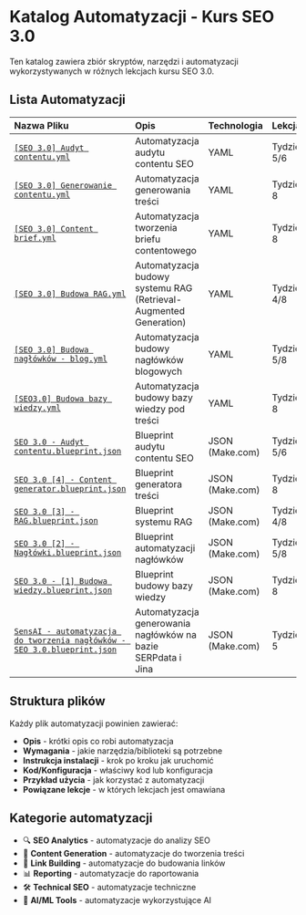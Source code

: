# Katalog Automatyzacji - Kurs SEO 3.0

Ten katalog zawiera zbiór skryptów, narzędzi i automatyzacji wykorzystywanych w różnych lekcjach kursu SEO 3.0.

## Lista Automatyzacji

| Nazwa Pliku | Opis | Technologia | Lekcja |
| :-------------------------------- | :------------------------------------------------------------------------------------------------------------------------------- | :----------- | :--------------------------------------------- |
| [`[SEO 3.0] Audyt contentu.yml`](./[SEO%203.0]%20Audyt%20contentu.yml) | Automatyzacja audytu contentu SEO | YAML | Tydzień 5/6 |
| [`[SEO 3.0] Generowanie contentu.yml`](./[SEO%203.0]%20Generowanie%20contentu.yml) | Automatyzacja generowania treści | YAML | Tydzień 8 |
| [`[SEO 3.0] Content brief.yml`](./[SEO%203.0]%20Content%20brief.yml) | Automatyzacja tworzenia briefu contentowego | YAML | Tydzień 8 |
| [`[SEO 3.0] Budowa RAG.yml`](./[SEO%203.0]%20Budowa%20RAG.yml) | Automatyzacja budowy systemu RAG (Retrieval-Augmented Generation) | YAML | Tydzień 4/8 |
| [`[SEO 3.0] Budowa nagłówków - blog.yml`](./[SEO%203.0]%20Budowa%20nag%C5%82%C3%B3wk%C3%B3w%20-%20blog.yml) | Automatyzacja budowy nagłówków blogowych | YAML | Tydzień 5/8 |
| [`[SEO3.0] Budowa bazy wiedzy.yml`](./[SEO3.0]%20Budowa%20bazy%20wiedzy.yml) | Automatyzacja budowy bazy wiedzy pod treści | YAML | Tydzień 8 |
| [`SEO 3.0 - Audyt contentu.blueprint.json`](./SEO%203.0%20-%20Audyt%20contentu.blueprint.json) | Blueprint audytu contentu SEO | JSON (Make.com) | Tydzień 5/6 |
| [`SEO 3.0 [4] - Content generator.blueprint.json`](./SEO%203.0%20[4]%20-%20Content%20generator.blueprint.json) | Blueprint generatora treści | JSON (Make.com) | Tydzień 8 |
| [`SEO 3.0 [3] - RAG.blueprint.json`](./SEO%203.0%20[3]%20-%20RAG.blueprint.json) | Blueprint systemu RAG | JSON (Make.com) | Tydzień 4/8 |
| [`SEO 3.0 [2] - Nagłówki.blueprint.json`](./SEO%203.0%20[2]%20-%20Nag%C5%82%C3%B3wki.blueprint.json) | Blueprint automatyzacji nagłówków | JSON (Make.com) | Tydzień 5/8 |
| [`SEO 3.0 - [1] Budowa wiedzy.blueprint.json`](./SEO%203.0%20-%20[1]%20Budowa%20wiedzy.blueprint.json) | Blueprint budowy bazy wiedzy | JSON (Make.com) | Tydzień 8 |
| [`SensAI - automatyzacja do tworzenia nagłówków - SEO 3.0.blueprint.json`](./SensAI%20-%20automatyzacja%20do%20tworzenia%20nag%C5%82%C3%B3wk%C3%B3w%20-%20SEO%203.0.blueprint.json) | Automatyzacja generowania nagłówków na bazie SERPdata i Jina | JSON (Make.com) | Tydzień 5 |

## Struktura plików

Każdy plik automatyzacji powinien zawierać:
- **Opis** - krótki opis co robi automatyzacja
- **Wymagania** - jakie narzędzia/biblioteki są potrzebne
- **Instrukcja instalacji** - krok po kroku jak uruchomić
- **Kod/Konfiguracja** - właściwy kod lub konfiguracja
- **Przykład użycia** - jak korzystać z automatyzacji
- **Powiązane lekcje** - w których lekcjach jest omawiana

## Kategorie automatyzacji

- 🔍 **SEO Analytics** - automatyzacje do analizy SEO
- 📝 **Content Generation** - automatyzacje do tworzenia treści
- 🔗 **Link Building** - automatyzacje do budowania linków
- 📊 **Reporting** - automatyzacje do raportowania
- 🛠️ **Technical SEO** - automatyzacje techniczne
- 🤖 **AI/ML Tools** - automatyzacje wykorzystujące AI
